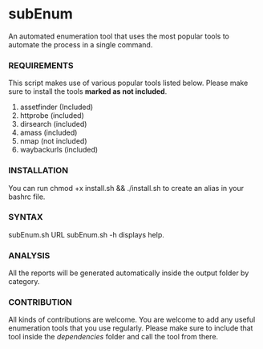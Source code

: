 # subEnum
An automated enumeration tool that uses the most popular tools to automate the process in a single command.

### REQUIREMENTS
This script makes use of various popular tools listed below. Please make sure to install the tools **marked as not included**.
1. assetfinder (Included)
2. httprobe (included)
3. dirsearch (included)
4. amass (included)
5. nmap (not included)
6. waybackurls (included)

### INSTALLATION
You can run chmod +x install.sh && ./install.sh to create an alias in your bashrc file.

### SYNTAX
subEnum.sh URL
subEnum.sh -h displays help.

### ANALYSIS
All the reports will be generated automatically inside the output folder by category.

### CONTRIBUTION
All kinds of contributions are welcome. You are welcome to add any useful enumeration tools that you use regularly. 
Please make sure to include that tool inside the *dependencies* folder and call the tool from there.
